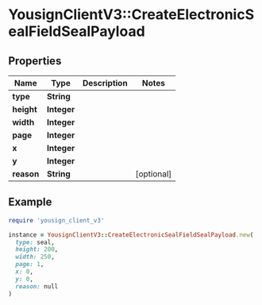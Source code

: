 # YousignClientV3::CreateElectronicSealFieldSealPayload

## Properties

| Name | Type | Description | Notes |
| ---- | ---- | ----------- | ----- |
| **type** | **String** |  |  |
| **height** | **Integer** |  |  |
| **width** | **Integer** |  |  |
| **page** | **Integer** |  |  |
| **x** | **Integer** |  |  |
| **y** | **Integer** |  |  |
| **reason** | **String** |  | [optional] |

## Example

```ruby
require 'yousign_client_v3'

instance = YousignClientV3::CreateElectronicSealFieldSealPayload.new(
  type: seal,
  height: 200,
  width: 250,
  page: 1,
  x: 0,
  y: 0,
  reason: null
)
```

